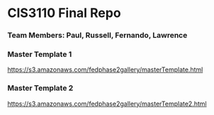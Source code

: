 # CIS3110 Final Repo

### Team Members: Paul, Russell, Fernando, Lawrence

### Master Template 1
https://s3.amazonaws.com/fedphase2gallery/masterTemplate.html

### Master Template 2
https://s3.amazonaws.com/fedphase2gallery/masterTemplate2.html
